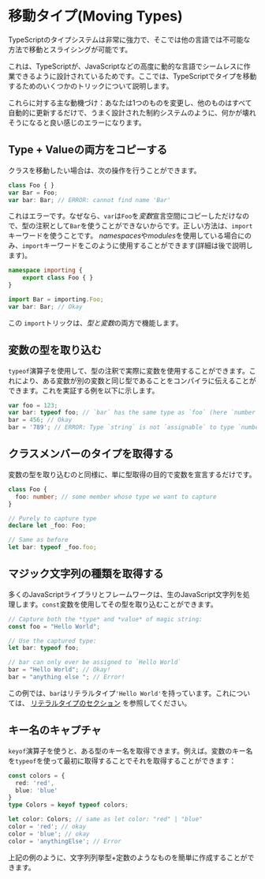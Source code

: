 # 移動タイプ(Moving Types)

TypeScriptのタイプシステムは非常に強力で、そこでは他の言語では不可能な方法で移動とスライシングが可能です。

これは、TypeScriptが、JavaScriptなどの高度に動的な言語でシームレスに作業できるように設計されているためです。ここでは、TypeScriptでタイプを移動するためのいくつかのトリックについて説明します。

これらに対する主な動機づけ：あなたは1つのものを変更し、他のものはすべて自動的に更新するだけで、うまく設計された制約システムのように、何かが壊れそうになると良い感じのエラーになります。

## Type + Valueの両方をコピーする

クラスを移動したい場合は、次の操作を行うことができます。

```ts
class Foo { }
var Bar = Foo;
var bar: Bar; // ERROR: cannot find name 'Bar'
```

これはエラーです。なぜなら、`var`は`Foo`を*変数*宣言空間にコピーしただけなので、型の注釈として`Bar`を使うことができないからです。正しい方法は、`import`キーワードを使うことです。 *namespaces*や*modules*を使用している場合にのみ、`import`キーワードをこのように使用することができます(詳細は後で説明します)。

```ts
namespace importing {
    export class Foo { }
}

import Bar = importing.Foo;
var bar: Bar; // Okay
```

この `import`トリックは、*型と変数*の両方で機能します。

## 変数の型を取り込む

`typeof`演算子を使用して、型の注釈で実際に変数を使用することができます。これにより、ある変数が別の変数と同じ型であることをコンパイラに伝えることができます。これを実証する例を以下に示します。

```ts
var foo = 123;
var bar: typeof foo; // `bar` has the same type as `foo` (here `number`)
bar = 456; // Okay
bar = '789'; // ERROR: Type `string` is not `assignable` to type `number`
```

## クラスメンバーのタイプを取得する

変数の型を取り込むのと同様に、単に型取得の目的で変数を宣言するだけです。

```ts
class Foo {
  foo: number; // some member whose type we want to capture
}

// Purely to capture type
declare let _foo: Foo;

// Same as before
let bar: typeof _foo.foo;
```

## マジック文字列の種類を取得する

多くのJavaScriptライブラリとフレームワークは、生のJavaScript文字列を処理します。`const`変数を使用してその型を取り込むことができます。

```ts
// Capture both the *type* and *value* of magic string:
const foo = "Hello World";

// Use the captured type:
let bar: typeof foo;

// bar can only ever be assigned to `Hello World`
bar = "Hello World"; // Okay!
bar = "anything else "; // Error!
```

この例では、`bar`はリテラルタイプ`'Hello World'`を持っています。これについては、 [リテラルタイプのセクション](https://basarat.gitbooks.io/typescript/content/docs/types/literal-types.html) を参照してください。

## キー名のキャプチャ

`keyof`演算子を使うと、ある型のキー名を取得できます。例えば。変数のキー名を`typeof`を使って最初に取得することでそれを取得することができます：

```ts
const colors = {
  red: 'red',
  blue: 'blue'
}
type Colors = keyof typeof colors;

let color: Colors; // same as let color: "red" | "blue"
color = 'red'; // okay
color = 'blue'; // okay
color = 'anythingElse'; // Error
```

上記の例のように、文字列列挙型+定数のようなものを簡単に作成することができます。
